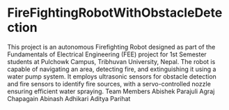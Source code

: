 # FireFightingRobotWithObstacleDetection
This project is an autonomous Firefighting Robot designed as part of the Fundamentals of Electrical Engineering (FEE) project for 1st Semester students at Pulchowk Campus, Tribhuvan University, Nepal. The robot is capable of navigating an area, detecting fire, and extinguishing it using a water pump system. It employs ultrasonic sensors for obstacle detection and fire sensors to identify fire sources, with a servo-controlled nozzle ensuring efficient water spraying.
Team Members
Abishek Parajuli
Agraj Chapagain
Abinash Adhikari
Aditya Parihat
